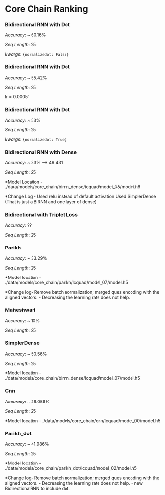 # Core Chain Ranking

### Bidirectional RNN with Dot
*Accuracy*: ~ 60.16%

*Seq Length*: 25

*kwargs*: `{normalizedot: False}`

### Bidirectional RNN with Dot
*Accuracy*: ~ 55.42%

*Seq Length*: 25

lr = 0.0005`


### Bidirectional RNN with Dot
*Accuracy*: ~ 53%

*Seq Length*: 25

*kwargs*: `{normalizedot: True}`

### Bidirectional RNN with Dense
*Accuracy*: ~ 33% --> 49.431

*Seq Length*: 25

*Model Location - ./data/models/core_chain/birnn_dense/lcquad/model_08/model.h5

*Change Log -
            Used relu instead of default activation
            Used SimplerDense (That is just a BIRNN and one layer of dense)
### Bidirectional with Triplet Loss
*Accuracy*: ??

*Seq Length*: 25

### Parikh
*Accuracy*: ~ 33.29%

*Seq Length*: 25

*Model location - ./data/models/core_chain/parikh/lcquad/model_07/model.h5

*Change log- Remove batch normalization; merged ques encoding with the aligned vectors.
            - Decreasing the learning rate does not help.


### Maheshwari
*Accuracy*: ~ 10%

*Seq Length*: 25


### SimplerDense
*Accuracy*: ~ 50.56%

*Seq Length*: 25

*Model location - ./data/models/core_chain/birnn_dense/lcquad/model_07/model.h5


### Cnn
*Accuracy*: ~ 38.056%

*Seq Length*: 25

*Model location -  ./data/models/core_chain/cnn/lcquad/model_00/model.h5


### Parikh_dot
*Accuracy*: ~ 41.986%

*Seq Length*: 25

*Model location - ./data/models/core_chain/parikh_dot/lcquad/model_02/model.h5

    
*Change log- Remove batch normalization; merged ques encoding with the aligned vectors.
            - Decreasing the learning rate does not help.
            - new BidirectionalRNN to include dot.
